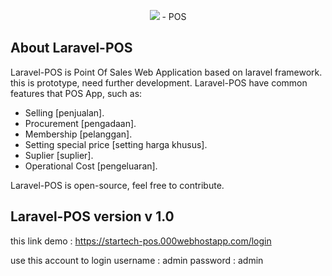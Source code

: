<p align="center"><img src="https://laravel.com/assets/img/components/logo-laravel.svg"> - POS</p>

## About Laravel-POS

Laravel-POS is Point Of Sales Web Application based on laravel framework. this is prototype, need further development. Laravel-POS have common features that POS App, such as:

- Selling [penjualan].
- Procurement [pengadaan].
- Membership [pelanggan].
- Setting special price [setting harga khusus].
- Suplier [suplier].
- Operational Cost [pengeluaran].

Laravel-POS is open-source, feel free to contribute.

## Laravel-POS version v 1.0
this link demo : https://startech-pos.000webhostapp.com/login

use this account to login
username : admin
password : admin
